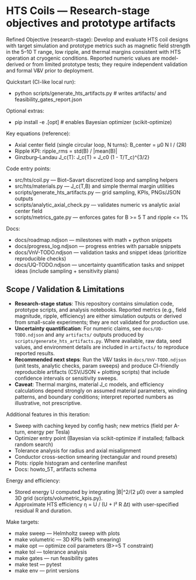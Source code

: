 # HTS Coils — Research-stage objectives and prototype artifacts

Refined Objective (research-stage): Develop and evaluate HTS coil designs with target simulation and prototype metrics such as magnetic field strength in the 5–10 T range, low ripple, and thermal margins consistent with HTS operation at cryogenic conditions. Reported numeric values are model-derived or from limited prototype tests; they require independent validation and formal V&V prior to deployment.

Quickstart (CI-like local run):
- python scripts/generate_hts_artifacts.py  # writes artifacts/ and feasibility_gates_report.json

Optional extras:
- pip install -e .[opt]  # enables Bayesian optimizer (scikit-optimize)

Key equations (reference):
- Axial center field (single circular loop, N turns): B_center = μ0 N I / (2R)
- Ripple KPI: ripple_rms = std(B) / |mean(B)|
- Ginzburg–Landau J_c(T): J_c(T) = J_c0 (1 - T/T_c)^{3/2}

Code entry points:
- src/hts/coil.py — Biot–Savart discretized loop and sampling helpers
- src/hts/materials.py — J_c(T,B) and simple thermal margin utilities
- scripts/generate_hts_artifacts.py — grid sampling, KPIs, PNGs/JSON outputs
- scripts/analytic_axial_check.py — validates numeric vs analytic axial center field
- scripts/metrics_gate.py — enforces gates for B >= 5 T and ripple <= 1%

Docs:
- docs/roadmap.ndjson — milestones with math + python snippets
- docs/progress_log.ndjson — progress entries with parsable snippets
- docs/VnV-TODO.ndjson — validation tasks and snippet ideas (prioritize reproducible checks)
- docs/UQ-TODO.ndjson — uncertainty quantification tasks and snippet ideas (include sampling + sensitivity plans)

## Scope / Validation & Limitations

- **Research-stage status**: This repository contains simulation code, prototype scripts, and analysis notebooks. Reported metrics (e.g., field magnitude, ripple, efficiency) are either simulation outputs or derived from small-scale experiments; they are not validated for production use.
- **Uncertainty quantification**: For numeric claims, see `docs/UQ-TODO.ndjson` and any `artifacts/` outputs produced by `scripts/generate_hts_artifacts.py`. Where available, raw data, seed values, and environment details are included in `artifacts/` to reproduce reported results.
- **Recommended next steps**: Run the V&V tasks in `docs/VnV-TODO.ndjson` (unit tests, analytic checks, param sweeps) and produce CI-friendly reproducible artifacts (CSV/JSON + plotting scripts) that include confidence intervals or sensitivity sweeps.
- **Caveat**: Thermal margins, material J_c models, and efficiency calculations depend strongly on assumed material parameters, winding patterns, and boundary conditions; interpret reported numbers as illustrative, not prescriptive.

Additional features in this iteration:
- Sweep with caching keyed by config hash; new metrics (field per A-turn, energy per Tesla)
- Optimizer entry point (Bayesian via scikit-optimize if installed; fallback random search)
- Tolerance analysis for radius and axial misalignment
- Conductor cross-section smearing (rectangular and round presets)
- Plots: ripple histogram and centerline manifest
- Docs: howto_5T, artifacts schema

Energy and efficiency:
- Stored energy U computed by integrating |B|^2/(2 μ0) over a sampled 3D grid (scripts/volumetric_kpis.py).
- Approximate HTS efficiency η = U / (U + I² R Δt) with user-specified residual R and duration.

Make targets:
- make sweep — Helmholtz sweep with plots
- make volumetric — 3D KPIs (with smearing)
- make opt — optimize coil parameters (B>=5 T constraint)
- make tol — tolerance analysis
- make gates — run feasibility gates
- make test — pytest
- make env — print versions
